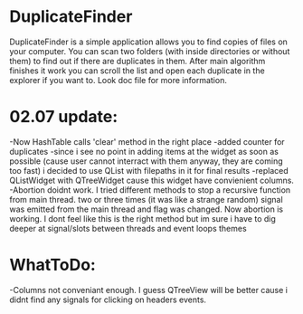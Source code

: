 # DuplicateFinder

DuplicateFinder is a simple application allows you to find copies of files on your computer. You can scan two folders (with inside directories or without them) to find out if there are duplicates in them.
After main algorithm finishes it work you can scroll the list and open each duplicate in the explorer if you want to. Look doc file for more information.

# 02.07 update:
-Now HashTable calls 'clear' method in the right place
-added counter for duplicates
-since i see no point in adding items at the widget as soon as possible (cause user cannot interract with them anyway, they are coming too fast) i decided to use QList with filepaths in it for final results
-replaced QListWidget with QTreeWidget cause this widget have convienient columns.
-Abortion doidnt work. I tried different methods to stop a recursive function from main thread. two or three times (it was like a strange random) signal was emitted from the main thread and flag was changed. Now abortion is working. I dont feel like this is the right method but im sure i have to dig deeper at signal/slots between threads and event loops themes 
# WhatToDo:
-Columns not conveniant enough. I guess QTreeView will be better cause i didnt find any signals for clicking on headers events.
